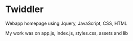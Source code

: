 # Twiddler

Webapp homepage using Jquery, JavaScript, CSS, HTML

My work was on app.js, index.js, styles.css, assets and lib
